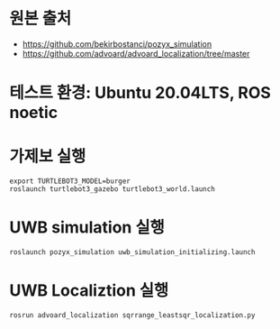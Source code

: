 # 원본 출처
* https://github.com/bekirbostanci/pozyx_simulation 
* https://github.com/advoard/advoard_localization/tree/master


# 테스트 환경: Ubuntu 20.04LTS, ROS noetic

# 가제보 실행
```
export TURTLEBOT3_MODEL=burger
roslaunch turtlebot3_gazebo turtlebot3_world.launch
```

# UWB simulation 실행
```
roslaunch pozyx_simulation uwb_simulation_initializing.launch
```

# UWB Localiztion 실행
```
rosrun advoard_localization sqrrange_leastsqr_localization.py
```
